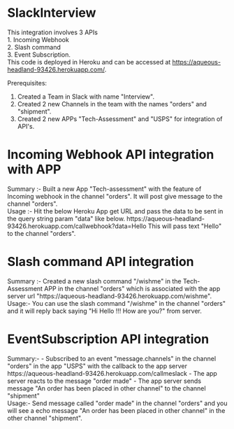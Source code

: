 # SlackInterview
This integration involves 3 APIs <br> 1. Incoming Webhook <br> 2. Slash command <br> 3. Event Subscription. <br>
This code is deployed in Heroku and can be accessed at https://aqueous-headland-93426.herokuapp.com/.

Prerequisites: <br>
1. Created a Team in Slack with name "Interview".
2. Created 2 new Channels in the team with the names "orders" and "shipment".
3. Created 2 new APPs "Tech-Assessment" and "USPS" for integration of API's.

<h1>Incoming Webhook API integration with APP</h1>
Summary :-
Built a new App "Tech-assessment" with the feature of Incoming webhook in the channel "orders". It will post give message to the channel "orders". 
<br>
Usage :-
Hit the below Heroku App get URL and pass the data to be sent in the query string param "data" like below.
https://aqueous-headland-93426.herokuapp.com/callwebhook?data=Hello
This will pass text "Hello" to the channel "orders".

<h1>Slash command API integration</h1>
Summary :-
Created a new slash command "/wishme" in the Tech-Assessment APP in the channel "orders" which is associated with the app server url "https://aqueous-headland-93426.herokuapp.com/wishme". 
<br>
Usage:-
You can use the slash command "/wishme" in the channel "orders" and it will reply back saying "Hi Hello !!! How are you?" from server.

<h1>EventSubscription API integration</h1>
Summary:-
- Subscribed to an event "message.channels" in the channel "orders" in the app "USPS" with the callback to the app server https://aqueous-headland-93426.herokuapp.com/callmeslack 
- The app server reacts to the message "order made"
- The app server sends message "An order has been placed in other channel" to the channel "shipment"
<br>
Usage:-
Send message called "order made" in the channel "orders" and you will see a echo message "An order has been placed in other channel" in the other channel "shipment".
